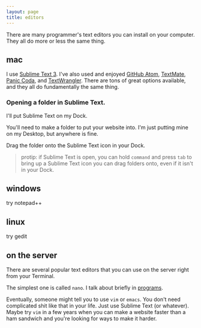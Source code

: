 ```yaml
---
layout: page
title: editors
---
```


There are many programmer's text editors you can install on your computer. They all do more or less the same thing.

## mac

I use [Sublime Text 3](http://www.sublimetext.com/3). I've also used and enjoyed [GitHub Atom](https://atom.io/), [TextMate](http://macromates.com/), [Panic Coda](https://panic.com/coda/), and [TextWrangler](http://www.barebones.com/products/textwrangler/). There are tons of great options available, and they all do fundamentally the same thing.

### Opening a folder in Sublime Text.

I'll put Sublime Text on my Dock.

You'll need to make a folder to put your website into. I'm just putting mine on my Desktop, but anywhere is fine.

Drag the folder onto the Sublime Text icon in your Dock.

> protip: if Sublime Text is open, you can hold `command` and press `tab` to bring up a Sublime Text icon you can drag folders onto, even if it isn't in your Dock.

## windows

try notepad++

## linux

try gedit

## on the server

There are several popular text editors that you can use on the server right from your Terminal.

The simplest one is called `nano`. I talk about briefly in [programs](programs).

Eventually, someone might tell you to use `vim` or `emacs`. You don't need complicated shit like that in your life. Just use Sublime Text (or whatever). Maybe try `vim` in a few years when you can make a website faster than a ham sandwich and you're looking for ways to make it harder.
